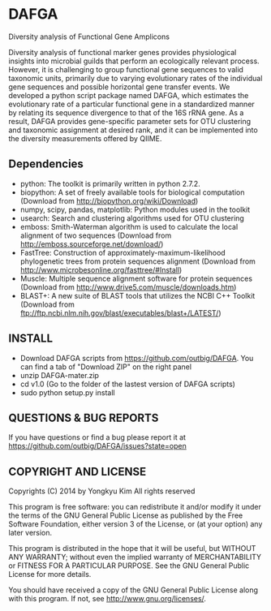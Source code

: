 DAFGA
=====

Diversity analysis of Functional Gene Amplicons

Diversity analysis of functional marker genes provides physiological insights into microbial guilds that perform an ecologically relevant process. However, it is challenging to group functional gene sequences to valid taxonomic units, primarily due to varying evolutionary rates of the individual gene sequences and possible horizontal gene transfer events. We developed a python script package named DAFGA, which estimates the evolutionary rate of a particular functional gene in a standardized manner by relating its sequence divergence to that of the 16S rRNA gene. As a result, DAFGA provides gene-specific parameter sets for OTU clustering and taxonomic assignment at desired rank, and it can be implemented into the diversity measurements offered by QIIME.


Dependencies
------------

- python:	The toolkit is primarily written in python 2.7.2. 
- biopython:	A set of freely available tools for biological computation (Download from http://biopython.org/wiki/Download)	
- numpy, scipy, pandas, matplotlib:	Python modules used in the toolkit
- usearch:	Search and clustering algorithms used for OTU clustering
- emboss:	Smith-Waterman algorithm is used to calculate the local alignment of two sequences (Download from http://emboss.sourceforge.net/download/)
- FastTree:	Construction of approximately-maximum-likelihood phylogenetic trees from protein sequences alignment (Download from http://www.microbesonline.org/fasttree/#Install)
- Muscle:	Multiple sequence alignment software for protein sequences (Download from http://www.drive5.com/muscle/downloads.htm)
- BLAST+:	A new suite of BLAST tools that utilizes the NCBI C++ Toolkit (Download from  ftp://ftp.ncbi.nlm.nih.gov/blast/executables/blast+/LATEST/) 

INSTALL
-------
- Download DAFGA scripts from https://github.com/outbig/DAFGA. You can find a tab of "Download ZIP" on the right panel
- unzip DAFGA-mater.zip 
- cd v1.0 (Go to the folder of the lastest version of DAFGA scripts)
- sudo python setup.py install


QUESTIONS & BUG REPORTS
-----------------------

If you have questions or find a bug please report it at
https://github.com/outbig/DAFGA/issues?state=open


COPYRIGHT AND LICENSE
---------------------

Copyrights (C) 2014 by Yongkyu Kim All rights reserved

This program is free software: you can redistribute it and/or modify it under
the terms of the GNU General Public License as published by the Free Software
Foundation, either version 3 of the License, or (at your option) any later
version.

This program is distributed in the hope that it will be useful, but WITHOUT ANY
WARRANTY; without even the implied warranty of MERCHANTABILITY or FITNESS FOR A
PARTICULAR PURPOSE.  See the GNU General Public License for more details.

You should have received a copy of the GNU General Public License along with
this program.  If not, see <http://www.gnu.org/licenses/>.
